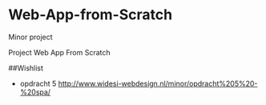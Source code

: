 # Web-App-from-Scratch
Minor project

Project Web App From Scratch

##Wishlist
* opdracht 5 http://www.widesi-webdesign.nl/minor/opdracht%205%20-%20spa/
